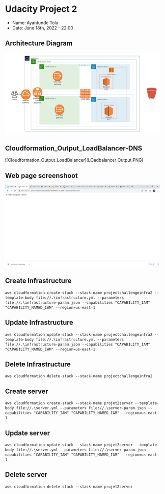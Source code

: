 # Udacity Project 2
 - Name: Ayantunde Tolu
 - Date: June 18th, 2022 - 22:00 

## Architecture Diagram
![Architecture Diagram](Udacity%20project%202%20Architecture%20diagram.png)

## Cloudformation_Output_LoadBalancer-DNS
![Cloudformation_Output_LoadBalancer](LOadbalancer Output.PNG)

## Web page screenshoot
![working webpage](Homepage%20working.PNG)


## Create Infrastructure 
```
aws cloudformation create-stack --stack-name projectchallengeinfra2 --template-body file://.\infrastructure.yml --parameters file://.\infrastructure-param.json --capabilities "CAPABILITY_IAM" "CAPABILITY_NAMED_IAM" --region=us-east-1

```

## Update Infrastructure 
```
aws cloudformation update-stack --stack-name projectchallengeinfra2 --template-body file://.\infrastructure.yml --parameters file://.\infrastructure-param.json --capabilities "CAPABILITY_IAM" "CAPABILITY_NAMED_IAM" --region=us-east-1

```
## Delete Infrastructure 
```
aws cloudformation delete-stack --stack-name projectchallengeinfra2 

```

## Create server 
```
aws cloudformation create-stack --stack-name projet2server --template-body file://.\server.yml --parameters file://.\server-param.json --capabilities "CAPABILITY_IAM" "CAPABILITY_NAMED_IAM" --region=us-east-1

```

## Update server 
```
aws cloudformation update-stack --stack-name projet2server --template-body file://.\server.yml --parameters file://.\server-param.json --capabilities "CAPABILITY_IAM" "CAPABILITY_NAMED_IAM" --region=us-east-1

```

## Delete server 
```
aws cloudformation delete-stack --stack-name projet2server

```